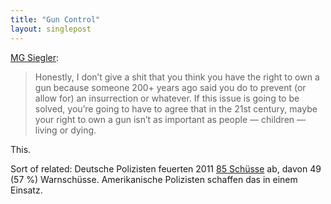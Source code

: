 ```yaml
---
title: "Gun Control"
layout: singlepost
---
```


[MG Siegler](http://parislemon.com/post/38133698299):

> Honestly, I don’t give a shit that you think you have the right to own a gun because someone 200+ years ago said you do to prevent (or allow for) an insurrection or whatever. If this issue is going to be solved, you’re going to have to agree that in the 21st century, maybe your right to own a gun isn’t as important as people — children — living or dying.

This.

Sort of related: Deutsche Polizisten feuerten 2011 [85 Schüsse](http://www.theatlanticwire.com/global/2012/05/german-police-used-only-85-bullets-against-people-2011/52162/) ab, davon 49 (57 %) Warnschüsse. Amerikanische Polizisten schaffen das in einem Einsatz.